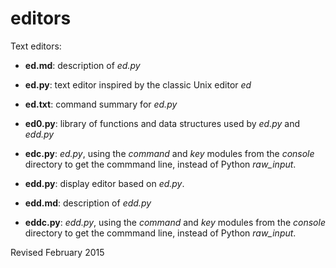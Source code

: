 
editors
=======

Text editors:

- **ed.md**: description of *ed.py*

- **ed.py**: text editor inspired by the classic Unix editor *ed*

- **ed.txt**: command summary for *ed.py*

- **ed0.py**: library of functions and data structures used by *ed.py*
    and *edd.py*

- **edc.py**: *ed.py*, using the *command* and *key* modules from
    the *console* directory to get the commmand line, instead of Python
    *raw_input*.

- **edd.py**: display editor based on *ed.py*.

- **edd.md**: description of *edd.py*

- **eddc.py**: *edd.py*, using the *command* and *key* modules from
    the *console* directory to get the commmand line, instead of Python
    *raw_input*.

Revised February 2015
